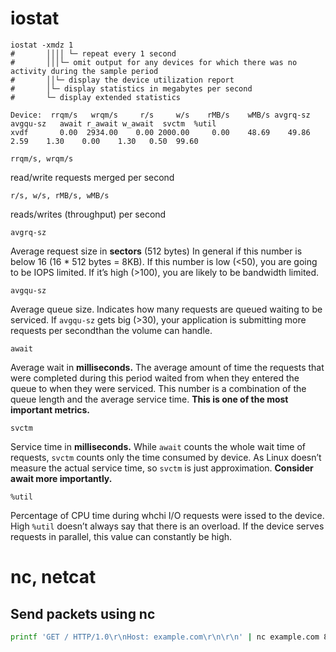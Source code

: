 # iostat

```
iostat -xmdz 1
#       ││││ └─ repeat every 1 second
#       │││└─ omit output for any devices for which there was no activity during the sample period
#       ││└─ display the device utilization report
#       │└─ display statistics in megabytes per second
#       └─ display extended statistics
```

```
Device:  rrqm/s   wrqm/s     r/s     w/s    rMB/s    wMB/s avgrq-sz avgqu-sz   await r_await w_await  svctm  %util
xvdf       0.00  2934.00    0.00 2000.00     0.00    48.69    49.86     2.59    1.30    0.00    1.30   0.50  99.60
```

`rrqm/s, wrqm/s`

read/write requests merged per second

`r/s, w/s, rMB/s, wMB/s`

reads/writes (throughput) per second

`avgrq-sz`

Average request size in **sectors** (512 bytes) In general if this number is below 16 (16 * 512 bytes = 8KB). If this number is low (<50), you are going to be IOPS limited. If it’s high (>100), you are likely to be bandwidth limited.

`avgqu-sz`

Average queue size. Indicates how many requests are queued waiting to be serviced. If `avgqu-sz` gets big (>30), your application is submitting more requests per secondthan the volume can handle.

`await`

Average wait in **milliseconds.** The average amount of time the requests that were completed during this period waited from when they entered the queue to when they were serviced. This number is a combination of the queue length and the average service time. **This is one of the most important metrics.**

`svctm`

Service time in **milliseconds.** While `await` counts the whole wait time of requests, `svctm` counts only the time consumed by device. As Linux doesn’t measure the actual service time, so `svctm` is just approximation. **Consider await more importantly.**

`%util`

Percentage of CPU time during whchi I/O requests were issed to the device. High `%util` doesn’t always say that there is an overload. If the device serves requests in parallel, this value can constantly be high.

# nc, netcat

## Send packets using nc

```bash
printf 'GET / HTTP/1.0\r\nHost: example.com\r\n\r\n' | nc example.com 80
```